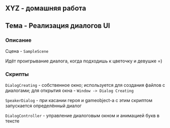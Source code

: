 ## XYZ - домашняя работа

## Тема - Реализация диалогов UI

### Описание

Сцена - `SampleScene`

Идёт проигрывание диалога, когда подходишь к цветочку и девушке =)

### Скрипты

`DialogCreating` - собственное окно; используется для создания файлов с диалогами; для открытия окна - `Window -> Dialog Creating`

`SpeakerDialog` - при касании героя и gameobject-а с этим скриптом запускается определённый диалог

`DialogController` - управление диалоговым окном и анимацией букв в тексте
